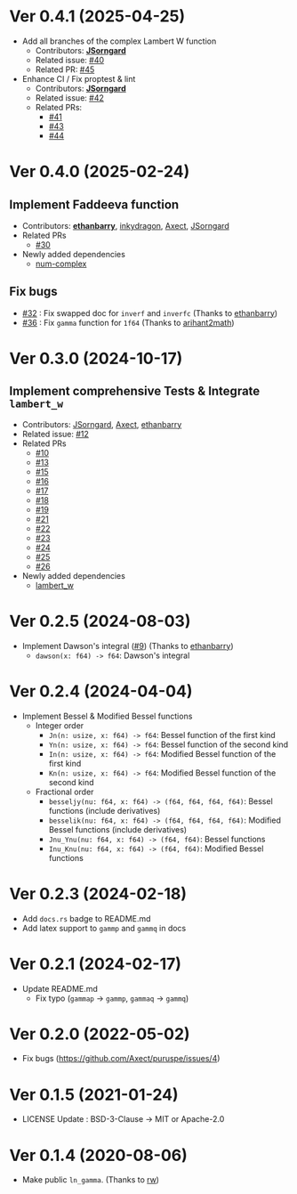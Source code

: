 # Ver 0.4.1 (2025-04-25)

- Add all branches of the complex Lambert W function
  - Contributors: [**JSorngard**](https://github.com/JSorngard)
  - Related issue: [#40](https://github.com/Axect/puruspe/issues/40)
  - Related PR: [#45](https://github.com/Axect/puruspe/pull/45)
- Enhance CI / Fix proptest & lint
  - Contributors: [**JSorngard**](https://github.com/JSorngard)
  - Related issue: [#42](https://github.com/Axect/puruspe/issues/42)
  - Related PRs:
    - [#41](https://github.com/Axect/puruspe/pull/41)
    - [#43](https://github.com/Axect/puruspe/pull/43)
    - [#44](https://github.com/Axect/puruspe/pull/44)

# Ver 0.4.0 (2025-02-24)

## Implement Faddeeva function

- Contributors: [**ethanbarry**](https://github.com/ethanbarry), [inkydragon](https://github.com/inkydragon), [Axect](https://github.com/Axect), [JSorngard](https://github.com/JSorngard)
- Related PRs
  - [#30](https://github.com/Axect/puruspe/pull/30)
- Newly added dependencies
  - [num-complex](https://crates.io/crates/num-complex)

## Fix bugs

- [#32](https://github.com/Axect/puruspe/issues/32) : Fix swapped doc for `inverf` and `inverfc` (Thanks to [ethanbarry](https://github.com/ethanbarry))
- [#36](https://github.com/Axect/puruspe/issues/36) : Fix `gamma` function for `1f64` (Thanks to [arihant2math](https://github.com/arihant2math))

# Ver 0.3.0 (2024-10-17)

## Implement comprehensive Tests & Integrate `lambert_w`

- Contributors: [JSorngard](https://github.com/JSorngard), [Axect](https://github.com/Axect), [ethanbarry](https://github.com/ethanbarry)
- Related issue: [#12](https://github.com/Axect/puruspe/issues/12)
- Related PRs
  - [#10](https://github.com/Axect/puruspe/pull/10)
  - [#13](https://github.com/Axect/puruspe/pull/13)
  - [#15](https://github.com/Axect/puruspe/pull/15)
  - [#16](https://github.com/Axect/puruspe/pull/16)
  - [#17](https://github.com/Axect/puruspe/pull/17)
  - [#18](https://github.com/Axect/puruspe/pull/18)
  - [#19](https://github.com/Axect/puruspe/pull/19)
  - [#21](https://github.com/Axect/puruspe/pull/21)
  - [#22](https://github.com/Axect/puruspe/pull/22)
  - [#23](https://github.com/Axect/puruspe/pull/23)
  - [#24](https://github.com/Axect/puruspe/pull/24)
  - [#25](https://github.com/Axect/puruspe/pull/25)
  - [#26](https://github.com/Axect/puruspe/pull/26)
- Newly added dependencies
  - [lambert_w](https://crates.io/crates/lambert_w)

# Ver 0.2.5 (2024-08-03)

* Implement Dawson's integral ([#9](https://github.com/Axect/puruspe/pull/9)) (Thanks to [ethanbarry](https://github.com/ethanbarry))
  * `dawson(x: f64) -> f64`: Dawson's integral

# Ver 0.2.4 (2024-04-04)

* Implement Bessel & Modified Bessel functions
  * Integer order
    * `Jn(n: usize, x: f64) -> f64`: Bessel function of the first kind
    * `Yn(n: usize, x: f64) -> f64`: Bessel function of the second kind
    * `In(n: usize, x: f64) -> f64`: Modified Bessel function of the first kind
    * `Kn(n: usize, x: f64) -> f64`: Modified Bessel function of the second kind
  * Fractional order
    * `besseljy(nu: f64, x: f64) -> (f64, f64, f64, f64)`: Bessel functions (include derivatives)
    * `besselik(nu: f64, x: f64) -> (f64, f64, f64, f64)`: Modified Bessel functions (include derivatives)
    * `Jnu_Ynu(nu: f64, x: f64) -> (f64, f64)`: Bessel functions
    * `Inu_Knu(nu: f64, x: f64) -> (f64, f64)`: Modified Bessel functions

# Ver 0.2.3 (2024-02-18)

* Add `docs.rs` badge to README.md
* Add latex support to `gammp` and `gammq` in docs

# Ver 0.2.1 (2024-02-17)

* Update README.md
  * Fix typo (`gammap` -> `gammp`, `gammaq` -> `gammq`)

# Ver 0.2.0 (2022-05-02)

* Fix bugs (https://github.com/Axect/puruspe/issues/4)

# Ver 0.1.5 (2021-01-24)

* LICENSE Update : BSD-3-Clause -> MIT or Apache-2.0

# Ver 0.1.4 (2020-08-06)

* Make public `ln_gamma`. (Thanks to [rw](https://github.com/rw))
